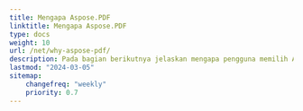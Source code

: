 ```yaml
---
title: Mengapa Aspose.PDF
linktitle: Mengapa Aspose.PDF
type: docs
weight: 10
url: /net/why-aspose-pdf/
description: Pada bagian berikutnya jelaskan mengapa pengguna memilih Aspose.PDF untuk .NET untuk bekerja dengan dokumen.
lastmod: "2024-03-05"
sitemap:
    changefreq: "weekly"
    priority: 0.7
---
```

